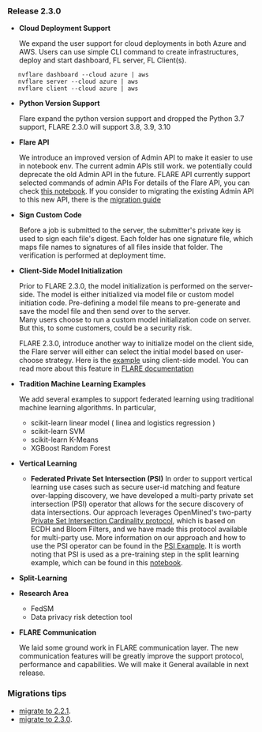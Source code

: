 
### Release 2.3.0

* **Cloud Deployment Support**

  We expand the user support for cloud deployments in both Azure and AWS. Users can use simple CLI command to create infrastructures,
  deploy and start dashboard, FL server, FL Client(s).
```  
   nvflare dashboard --cloud azure | aws
   nvflare server --cloud azure | aws
   nvflare client --cloud azure | aws
```

* **Python Version Support**

  Flare expand the python version support and dropped the Python 3.7 support, FLARE 2.3.0 will support 3.8, 3.9, 3.10


* **Flare API**

  We introduce an improved version of Admin API to make it easier to use in notebook env. The current admin APIs still work.
  we potentially could deprecate the old Admin API in the future. FLARE API currently support selected commands of admin APIs
  For details of the Flare API, you can check [this notebook](https://github.com/NVIDIA/NVFlare/blob/dev/examples/tutorial/flare_api.ipynb).
  If you consider to migrating the existing Admin API to this new API, there is the [migration guide](https://nvflare.readthedocs.io/en/dev/real_world_fl/migrating_to_flare_api.html)


* **Sign Custom Code**

  Before a job is submitted to the server, the submitter's private key is used to sign
  each file's digest.  Each folder has one signature file, which maps file names to signatures
  of all files inside that folder.  The verification is performed at deployment time.


* **Client-Side Model Initialization**

  Prior to FLARE 2.3.0, the model initialization is performed on the server-side.
  The model is either initialized via model file or custom model initiation code. Pre-defining a model file means to pre-generate and save the model file and then send over to the server.  
  Many users choose to run a custom model initialization code on server. But this, to some customers, could be a security risk.

  FLARE 2.3.0, introduce another way to initialize model on the client side, the Flare server will either can select
  the initial model based on user-choose strategy. Here is the [example](https://github.com/NVIDIA/NVFlare/tree/dev/examples/hello-world/hello-pt) using client-side model.
  You can read more about this feature in [FLARE documentation](TODO)


* **Tradition Machine Learning Examples**

  We add several examples to support federated learning using traditional machine learning algorithms.
  In particular,
    * scikit-learn linear model ( linea and logistics regression )
    * scikit-learn SVM
    * scikit-learn K-Means
    * XGBoost Random Forest


* **Vertical Learning**

    * **Federated Private Set Intersection (PSI)**
      In order to support vertical learning use cases such as secure user-id matching and feature
      over-lapping discovery, we have developed a multi-party private set intersection (PSI) operator
      that allows for the secure discovery of data intersections. Our approach leverages OpenMined's two-party
      [Private Set Intersection Cardinality protocol](https://github.com/OpenMined/PSI), which is based on ECDH and Bloom Filters, and we have
      made this protocol available for multi-party use. More information on our approach and how to use the
      PSI operator can be found in the [PSI Example](https://github.com/NVIDIA/NVFlare/blob/dev/examples/advanced/psi/README.md).
      It is worth noting that PSI is used as a pre-training step in the split learning example, which can be found in this
      [notebook](https://github.com/NVIDIA/NVFlare/blob/dev/examples/tutorial/vertical_federated_learning/cifar10-splitnn/cifar10_split_learning.ipynb).


* **Split-Learning**


* **Research Area**

    * FedSM
    * Data privacy risk detection tool


* **FLARE Communication**

  We laid some ground work in FLARE communication layer.
  The new communication features will be greatly improve the support protocol,
  performance and capabilities. We will make it General available in next release.


### Migrations tips
* [migrate to 2.2.1](docs/release_notes/2.2.1/migration_notes.md).
* [migrate to 2.3.0](docs/release_notes/2.3.0/migration_notes.md).

 